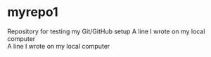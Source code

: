 # myrepo1
Repository for testing my Git/GitHub setup
A line I wrote on my local computer  
A line I wrote on my local computer  
